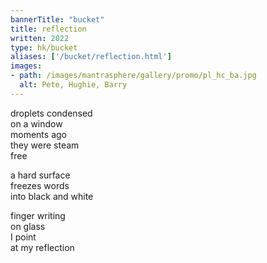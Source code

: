 ```yaml
---
bannerTitle: "bucket" 
title: reflection
written: 2022
type: hk/bucket
aliases: ['/bucket/reflection.html']
images:
- path: /images/mantrasphere/gallery/promo/pl_hc_ba.jpg 
  alt: Pete, Hughie, Barry
---
```


droplets condensed   
on a window  
moments ago  
they were steam  
free

a hard surface  
freezes words  
into black and white

finger writing  
on glass  
I point  
at my reflection

